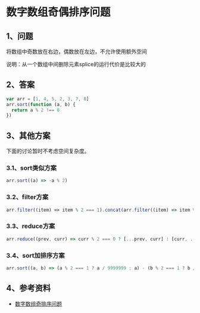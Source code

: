 # 数字数组奇偶排序问题

## 1、问题

将数组中奇数放在右边，偶数放在左边，不允许使用额外空间

说明：从一个数组中间删除元素splice的运行代价是比较大的

## 2、答案

``` javascript
var arr = [1, 4, 5, 2, 3, 7, 8]
arr.sort(function (a, b) {
  return a % 2 !== 0
})
```

## 3、其他方案

下面的讨论暂时不考虑空间复杂度。


### 3.1、sort类似方案

```javascript
arr.sort((a) => -a % 2)
```

### 3.2、filter方案

```javascript
arr.filter((item) => item % 2 === 1).concat(arr.filter((item) => item % 2 === 0)
```

### 3.3、reduce方案

```javascript
arr.reduce((prev, curr) => curr % 2 === 0 ? [...prev, curr] : [curr, ...prev], [])
```

### 3.4、sort加排序方案

```javascript
arr.sort((a, b) => (a % 2 === 1 ? a / 9999999 : a) - (b % 2 === 1 ? b / 9999999 : b))
```

## 4、参考资料

- [数字数组奇排序问题](https://www.orzzone.com/numer-array-odd-even-sort.html)
